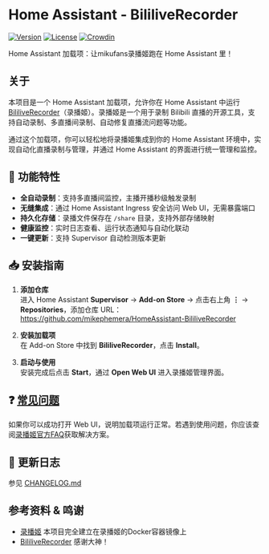 # Home Assistant - BililiveRecorder

[![Version](https://img.shields.io/github/tag/Bililive/BililiveRecorder.svg?label=Version)](#) [![License](https://img.shields.io/github/license/Bililive/BililiveRecorder.svg)](#) [![Crowdin](https://badges.crowdin.net/bililiverecorder/localized.svg)](https://crowdin.com/project/bililiverecorder)

Home Assistant 加载项：让mikufans录播姬跑在 Home Assistant 里！

## 关于

本项目是一个 Home Assistant 加载项，允许你在 Home Assistant 中运行 [BililiveRecorder](https://rec.danmuji.org/)（录播姬）。录播姬是一个用于录制 Bilibili 直播的开源工具，支持自动录制、多直播间录制、自动修复直播流问题等功能。

通过这个加载项，你可以轻松地将录播姬集成到你的 Home Assistant 环境中，实现自动化直播录制与管理，并通过 Home Assistant 的界面进行统一管理和监控。

## 🚀 功能特性

- **全自动录制**：支持多直播间监控，主播开播秒级触发录制
- **无缝集成**：通过 Home Assistant Ingress 安全访问 Web UI，无需暴露端口
- **持久化存储**：录播文件保存在 `/share` 目录，支持外部存储映射
- **健康监控**：实时日志查看、运行状态通知与自动化联动
- **一键更新**：支持 Supervisor 自动检测版本更新

## 📥 安装指南

1. **添加仓库**  
   进入 Home Assistant **Supervisor** → **Add-on Store** → 点击右上角 **⋮** → **Repositories**，添加仓库 URL：  
https://github.com/mikephemera/HomeAssistant-BililiveRecorder

1. **安装加载项**  
在 Add-on Store 中找到 **BililiveRecorder**，点击 **Install**。

1. **启动与使用**  
安装完成后点击 **Start**，通过 **Open Web UI** 进入录播姬管理界面。

## ❓ [常见问题](https://rec.danmuji.org/user/faq/)
如果你可以成功打开 Web UI，说明加载项运行正常。若遇到使用问题，你应该查阅[录播姬官方FAQ](https://rec.danmuji.org/user/faq/)获取解决方案。

## 📜 更新日志
参见 [CHANGELOG.md](BililiveRecorder/CHANGELOG.md)

## 参考资料 & 鸣谢
- [录播姬](https://rec.danmuji.org/) 本项目完全建立在录播姬的Docker容器镜像上
- [BililiveRecorder](https://github.com/BililiveRecorder/BililiveRecorder) 感谢大神！